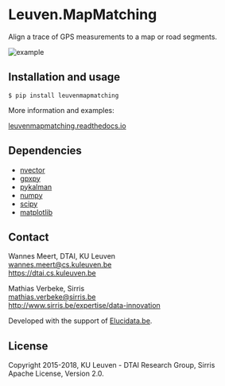 # Leuven.MapMatching

Align a trace of GPS measurements to a map or road segments.

![example](http://people.cs.kuleuven.be/wannes.meert/dtaimapmatching/example1.png)

## Installation and usage

    $ pip install leuvenmapmatching

More information and examples:

[leuvenmapmatching.readthedocs.io](https://leuvenmapmatching.readthedocs.io)

## Dependencies

- [nvector](https://github.com/pbrod/Nvector)
- [gpxpy](https://github.com/tkrajina/gpxpy)
- [pykalman](https://pykalman.github.io)
- [numpy](http://www.numpy.org)
- [scipy](https://www.scipy.org)
- [matplotlib](http://matplotlib.org)


## Contact

Wannes Meert, DTAI, KU Leuven  
wannes.meert@cs.kuleuven.be  
https://dtai.cs.kuleuven.be

Mathias Verbeke, Sirris  
mathias.verbeke@sirris.be  
http://www.sirris.be/expertise/data-innovation

Developed with the support of [Elucidata.be](http://www.elucidata.be).


## License

Copyright 2015-2018, KU Leuven - DTAI Research Group, Sirris  
Apache License, Version 2.0.
